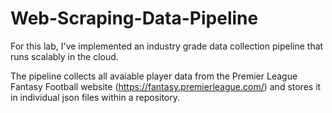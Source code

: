 # Web-Scraping-Data-Pipeline
For this lab, I've implemented an industry grade data collection pipeline that runs scalably in the cloud.

The pipeline collects all avaiable player data from the Premier League Fantasy Football website (https://fantasy.premierleague.com/) and stores it in individual json files within a repository.
